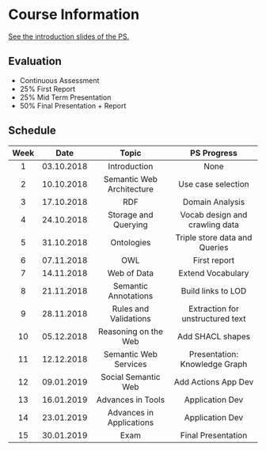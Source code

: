# Course Information

[See the introduction slides of the PS.](https://docs.google.com/presentation/d/1FAFAI9uw5LK5tXlNNs9Ee4RyVRbJvpEICLatNxgeVkQ/edit#slide=id.p3)

## Evaluation

- Continuous Assessment
- 25% First Report
- 25% Mid Term Presentation
- 50% Final Presentation + Report

## Schedule

|Week|Date      |Topic                    |PS Progress                     |
|:--:|:--------:|:-----------------------:|:------------------------------:|
|   1|03.10.2018|Introduction             |None                            |
|   2|10.10.2018|Semantic Web Architecture|Use case selection              |
|   3|17.10.2018|RDF                      |Domain Analysis                 |
|   4|24.10.2018|Storage and Querying     |Vocab design and crawling data  |
|   5|31.10.2018|Ontologies               |Triple store data and Queries   |
|   6|07.11.2018|OWL                      |First report                    |
|   7|14.11.2018|Web of Data              |Extend Vocabulary               |
|   8|21.11.2018|Semantic Annotations     |Build links to LOD              |
|   9|28.11.2018|Rules and Validations    |Extraction for unstructured text|
|  10|05.12.2018|Reasoning on the Web     |Add SHACL shapes                |
|  11|12.12.2018|Semantic Web Services    |Presentation: Knowledge Graph   |
|  12|09.01.2019|Social Semantic Web      |Add Actions App Dev             |
|  13|16.01.2019|Advances in Tools        |Application Dev                 |
|  14|23.01.2019|Advances in Applications |Application Dev                 |
|  15|30.01.2019|Exam                     |Final Presentation              |
